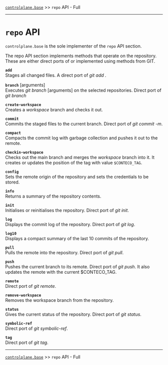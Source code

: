 [`controlplane.base`](../README.md) >> `repo` API - Full

-----

# `repo` API

`controlplane.base` is the sole implementer of the `repo` API section.  

The repo API section implements methods that operate on the repository.  
These are either direct ports of or implemented using methods from GIT.

__`add`__  
Stages all changed files. A direct port of _git add ._

__`branch`__ [arguments]  
Executes _git branch_ [arguments] on the selected repositories. Direct port of _git branch_

__`create-workspace`__  
Creates a _workspace_ branch and checks it out.  

__`commit`__  
Commits the staged files to the current branch. Direct port of _git commit -m_.

__`compact`__  
Compacts the commit log with garbage collection and pushes it out to the remote.  

__`checkin-workspace`__  
Checks out the main branch and merges the _workspace_ branch into it.
It creates or updates the position of the tag with value `$CONTECO_TAG`.

__`config`__  
Sets the remote origin of the repository and sets the credentials to be stored.

__`info`__  
Returns a summary of the repository contents.

__`init`__  
Initialises or reinitialises the repository. Direct port of _git init_.

__`log`__  
Displays the commit log of the repository. Direct port of _git log_.

__`log10`__  
Displays a compact summary of the last 10 commits of the repository.

__`pull`__   
Pulls the remote into the repository. Direct port of _git pull_.

__`push`__   
Pushes the current branch to its remote. Direct port of _git push_.
It also updates the remote with the current $CONTECO_TAG.

__`remote`__  
Direct port of _git remote_.

__`remove-workspace`__  
Removes the workspace branch from the repository.

__`status`__  
Gives the current status of the repository. Direct port of _git status_.

__`symbolic-ref`__  
Direct port of _git symbolic-ref_.  

__`tag`__  
Direct port of _git tag_.  

-----
[`controlplane.base`](../README.md) >> `repo` API - Full
